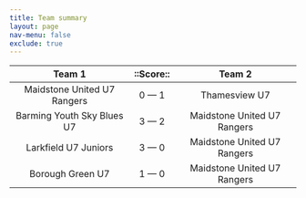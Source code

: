 ```yaml
---
title: Team summary
layout: page
nav-menu: false
exclude: true
---
```




|           Team 1            |  ::Score::  |           Team 2            |
|:---------------------------:|:-----------:|:---------------------------:|
| Maidstone United U7 Rangers | 0 &mdash; 1 |        Thamesview U7        |
| Barming Youth Sky Blues U7  | 3 &mdash; 2 | Maidstone United U7 Rangers |
|    Larkfield U7 Juniors     | 3 &mdash; 0 | Maidstone United U7 Rangers |
|      Borough Green U7       | 1 &mdash; 0 | Maidstone United U7 Rangers |

 <br /><br /><br />